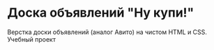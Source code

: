 # Доска объявлений "Ну купи!"
Верстка доски объявлений (аналог Авито) на чистом HTML и CSS.
Учебный проект